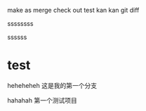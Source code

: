 make as merge check out test
kan kan git diff


ssssssss

ssssss

# test
heheheheh
这是我的第一个分支

hahahah
第一个测试项目
